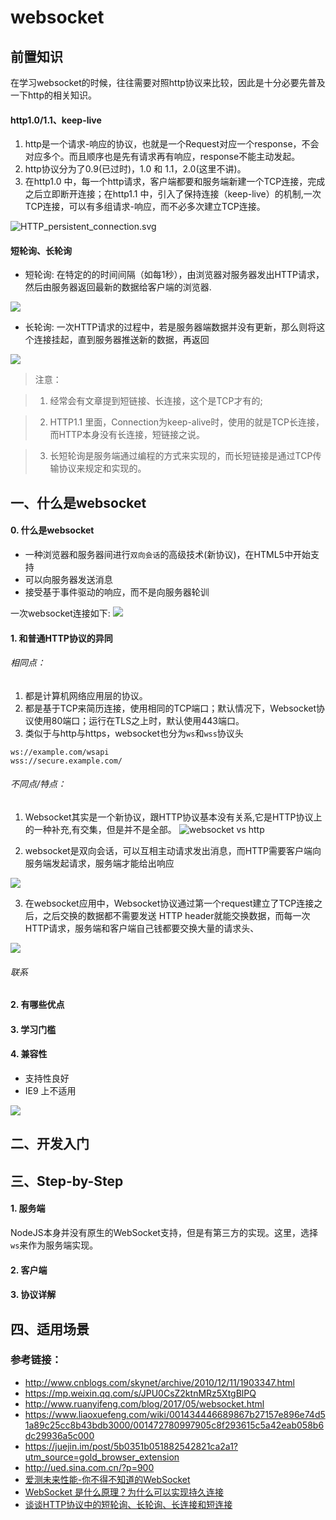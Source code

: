 # websocket

## 前置知识

在学习websocket的时候，往往需要对照http协议来比较，因此是十分必要先普及一下http的相关知识。

#### http1.0/1.1、keep-live
1. http是一个请求-响应的协议，也就是一个Request对应一个response，不会对应多个。而且顺序也是先有请求再有响应，response不能主动发起。
2. http协议分为了0.9(已过时)，1.0 和 1.1，2.0(这里不讲)。
3. 在http1.0 中，每一个http请求，客户端都要和服务端新建一个TCP连接，完成之后立即断开连接；在http1.1 中，引入了保持连接（keep-live）的机制,一次TCP连接，可以有多组请求-响应，而不必多次建立TCP连接。

![HTTP_persistent_connection.svg](./asserts/HTTP_persistent_connection.svg)

#### 短轮询、长轮询

- 短轮询: 在特定的的时间间隔（如每1秒），由浏览器对服务器发出HTTP请求，然后由服务器返回最新的数据给客户端的浏览器.

![](./asserts/short.jpg)

- 长轮询: 一次HTTP请求的过程中，若是服务器端数据并没有更新，那么则将这个连接挂起，直到服务器推送新的数据，再返回

![](./asserts/long.jpg)

>注意：

>1. 经常会有文章提到短链接、长连接，这个是TCP才有的;

>2. HTTP1.1 里面，Connection为keep-alive时，使用的就是TCP长连接，而HTTP本身没有长连接，短链接之说。

>3. 长短轮询是服务端通过编程的方式来实现的，而长短链接是通过TCP传输协议来规定和实现的。

## 一、什么是websocket

#### 0. 什么是websocket
- 一种浏览器和服务器间进行`双向会话`的高级技术(新协议)，在HTML5中开始支持
- 可以向服务器发送消息
- 接受基于事件驱动的响应，而不是向服务器轮训

一次websocket连接如下:
![](./asserts/websocket.jpg)

#### 1. 和普通HTTP协议的异同

###### 相同点：

1. 都是计算机网络应用层的协议。
2. 都是基于TCP来简历连接，使用相同的TCP端口；默认情况下，Websocket协议使用80端口；运行在TLS之上时，默认使用443端口。
3. 类似于与http与https，websocket也分为`ws`和`wss`协议头
```
ws://example.com/wsapi
wss://secure.example.com/
```

###### 不同点/特点：
1. Websocket其实是一个新协议，跟HTTP协议基本没有关系,它是HTTP协议上的一种补充,有交集，但是并不是全部。
![websocket vs http](./asserts/websocket-http.jpg)

2. websocket是双向会话，可以互相主动请求发出消息，而HTTP需要客户端向服务端发起请求，服务端才能给出响应

![](./asserts/transfer.png)

3. 在websocket应用中，Websocket协议通过第一个request建立了TCP连接之后，之后交换的数据都不需要发送 HTTP header就能交换数据，而每一次HTTP请求，服务端和客户端自己钱都要交换大量的请求头、

![](./asserts/frames.png)

###### 联系

#### 2. 有哪些优点

#### 3. 学习门槛

#### 4. 兼容性

- 支持性良好
- IE9 上不适用

![](./source/websocket.jpg)

> 
## 二、开发入门

## 三、Step-by-Step

#### 1. 服务端
NodeJS本身并没有原生的WebSocket支持，但是有第三方的实现。这里，选择`ws`来作为服务端实现。

#### 2. 客户端

#### 3. 协议详解

## 四、适用场景

### 参考链接：
- <http://www.cnblogs.com/skynet/archive/2010/12/11/1903347.html>
- <https://mp.weixin.qq.com/s/JPU0CsZ2ktnMRz5XtgBlPQ>
- <http://www.ruanyifeng.com/blog/2017/05/websocket.html>
- <https://www.liaoxuefeng.com/wiki/001434446689867b27157e896e74d51a89c25cc8b43bdb3000/001472780997905c8f293615c5a42eab058b6dc29936a5c000>
- <https://juejin.im/post/5b0351b051882542821ca2a1?utm_source=gold_browser_extension>
- <http://ued.sina.com.cn/?p=900>
- [爱测未来性能-你不得不知道的WebSocket](https://blog.csdn.net/itest_2016/article/details/72395818)
- [WebSocket 是什么原理？为什么可以实现持久连接](https://www.zhihu.com/question/20215561)
- [谈谈HTTP协议中的短轮询、长轮询、长连接和短连接](https://mp.weixin.qq.com/s/Jo2G-1OE8s8BEEdsnjAhtQ)